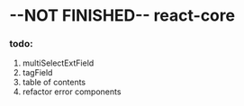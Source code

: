 # --NOT FINISHED-- react-core

### todo:

1. multiSelectExtField
2. tagField
3. table of contents
4. refactor error components

